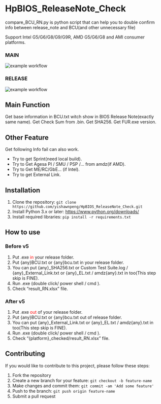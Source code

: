 # HpBIOS_ReleaseNote_Check
compare_BCU_RN.py is python script that can help you to double confirm info between release_note and BCU(and other unnecessary file)

Support Intel G5/G6/G8/G9/G9R, AMD G5/G6/G8 and AMI consumer platforms.

### MAIN 
![example workflow](https://github.com/yishawnpeng/HpBIOS_ReleaseNote_Check/actions/workflows/Python_build.yml/badge.svg)

### RELEASE
![example workflow](https://github.com/yishawnpeng/HpBIOS_ReleaseNote_Check/actions/workflows/Release-build.yml/badge.svg)

## Main Function
Get base information in BCU.txt witch show in BIOS Release Note(exactly same name).
Get Check Sum from .bin.
Get SHA256.
Get FUR.exe version.

## Other Feature
Get following Info fail can also work.
* Try to get Sprint(need local build).
* Try to Get Agesa PI / SMU / PSP /… from amdz(if AMD).
* Try to Get ME/RC/GbE… (if Intel).
* Try to get External Link.

## Installation
1. Clone the repository: ```git clone https://github.com/yishawnpeng/HpBIOS_ReleaseNote_Check.git```
2. Install Python 3.x or later: https://www.python.org/downloads/
3. Install required libraries: ```pip install -r requirements.txt```

## How to use
### Before v5 
1. Put .exe <font color=Red>in</font> your release folder.
2. Put {any}BCU.txt or {any}bcu.txt in your release folder.
3. You can put {any}_SHA256.txt or Custom Test Suite.log / {any}_External_Link.txt or {any}_EL.txt / amdz{any}.txt in too(This step skip is FINE).
4. Run .exe (double click/ power shell / cmd ).
5. Check “result_RN.xlsx” file.

### After v5
1. Put .exe <font color=Red>out</font> of your release folder.
2. Put {any}BCU.txt or {any}bcu.txt out of release folder.
3. You can put {any}_External_Link.txt or {any}_EL.txt / amdz{any}.txt in too(This step skip is FINE).
4. Run .exe (double click/ power shell / cmd ).
5. Check “{platform}_checked/result_RN.xlsx” file.


## Contributing
If you would like to contribute to this project, please follow these steps:
 1. Fork the repository
 2. Create a new branch for your feature: ```git checkout -b feature-name```
 3. Make changes and commit them: ```git commit -am 'Add some feature'```
 4. Push to the branch: ```git push origin feature-name```
 5. Submit a pull request
